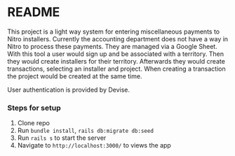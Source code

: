 # README

This project is a light way system for entering miscellaneous payments to Nitro installers. Currently the accounting department does not have a way in Nitro to process these payments. They are managed via a Google Sheet. With this tool a user would sign up and be associated with a territory. Then they would create installers for their territory. Afterwards they would create transactions, selecting an installer and project. When creating a transaction the project would be created at the same time.

User authentication is provided by Devise.

### Steps for setup

1. Clone repo
2. Run `bundle install`, `rails db:migrate db:seed`
3. Run `rails s` to start the server
4. Navigate to `http://localhost:3000/` to views the app
